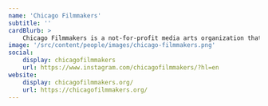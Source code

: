 ```yaml
---
name: 'Chicago Filmmakers'
subtitle: ''
cardBlurb: >
    Chicago Filmmakers is a not-for-profit media arts organization that fosters the creation, appreciation, and understanding of film and video as media for artistic and personal expression. Their  organization is a catalyst for media of important social and community impact.
image: '/src/content/people/images/chicago-filmmakers.png'
social:
    display: chicagofilmmakers
    url: https://www.instagram.com/chicagofilmmakers/?hl=en
website:
    display: chicagofilmmakers.org/
    url: https://chicagofilmmakers.org/
---
```


